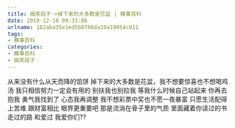 ```yaml
---
title: 搞笑段子->掉下来的大多数是花盆 | 糗事百科
date: 2019-12-18 09:33:06
urlname: 182aba35e1ed5b0706da19a19054c011
tags: 
- 糗事百科
categories:
- 糗事百科
- 搞笑段子
---
```

从来没有什么从天而降的馅饼 掉下来的大多数是花盆，我不想要惊喜也不想喝鸡汤 我只相信努力一定会有用的 别扶我也别拉我 等我什么时候自己站起来 你再去抱我 勇气我找到了 心态我再调整 我不想彩票中奖也不愿一夜暴富 只愿生活配得上苦难 跟财富相比 眼界更重要吧 那是流淌在骨子里的气质 里面藏着你读过的书 走过的路 和爱过 我爱你们??


